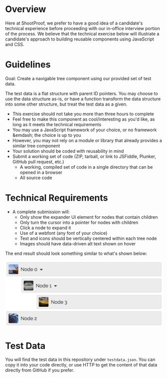 # Overview

Here at ShootProof, we prefer to have a good idea of a candidate's technical
experience before proceeding with our in-office interview portion of the
process.  We believe that the technical exercise below will illustrate a
candidate's approach to building reusable components using JavaScript and CSS.

# Guidelines

Goal: Create a navigable tree component using our provided set of test data.

The test data is a flat structure with parent ID pointers. You may choose to use
the data structure as-is, or have a function transform the data structure into
some other structure, but treat the test data as a given.

- This exercise should not take you more than three hours to complete
- Feel free to make this component as cool/interesting as you'd like, as long
  as it meets the technical requirements
- You may use a JavaScript framework of your choice, or no framework &emdash;
  the choice is up to you
- However, you may not rely on a module or library that already provides a
  similar tree component
- Your solution should be coded with reusability in mind
- Submit a working set of code (ZIP, tarball, or link to JSFiddle, Plunker,
  GitHub pull request, etc.)
  - A working, compiled set of code in a single directory that can be opened in a browser
  - All source code

# Technical Requirements

- A complete submission will:
  - Only show the expander UI element for nodes that contain children
  - Only turn the cursor into a pointer for nodes with children
  - Click a node to expand it
  - Use of a webfont (any font of your choice)
  - Text and icons should be vertically centered within each tree node
  - Images should have data-driven alt text shown on hover

The end result should look something similar to what's shown below:

![Working Example of Tree Component](/example.gif)

# Test Data

You will find the test data in this repository under `testdata.json`. You can 
copy it into your code directly, or use HTTP to get the content of that data
directly from GitHub if you prefer.
